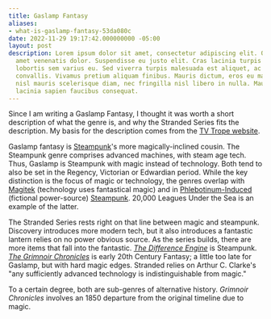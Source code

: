 ```yaml
---
title: Gaslamp Fantasy
aliases:
- what-is-gaslamp-fantasy-53da080c
date: 2022-11-29 19:17:42.000000000 -05:00
layout: post
description: Lorem ipsum dolor sit amet, consectetur adipiscing elit. Quisque sit
  amet venenatis dolor. Suspendisse eu justo elit. Cras lacinia turpis nulla, nec
  lobortis sem varius eu. Sed viverra turpis malesuada est aliquet, ac laoreet Leo
  convallis. Vivamus pretium aliquam finibus. Mauris dictum, eros eu malesuada imperdiet,
  nisl mauris scelerisque diam, nec fringilla nisl libero in nulla. Mauris eget massa
  lacinia sapien faucibus consequat.
---
```

Since I am writing a Gaslamp Fantasy, I thought it was worth a short description of what the genre is, and why the Stranded Series fits the description. My basis for the description comes from the [TV Trope website]().

Gaslamp fantasy is [Steampunk](https://tvtropes.org/pmwiki/pmwiki.php/Main/Steampunk)'s more magically-inclined cousin. The Steampunk genre comprises advanced machines, with steam age tech. Thus, Gaslamp is Steampunk with magic instead of technology. Both tend to also be set in the Regency, Victorian or Edwardian period. While the key distinction is the focus of magic or technology, the genres overlap with [Magitek](https://tvtropes.org/pmwiki/pmwiki.php/Main/Magitek) (technology uses fantastical magic) and in [Phlebotinum-Induced](https://tvtropes.org/pmwiki/pmwiki.php/Main/PhlebotinumInducedSteampunk) (fictional power-source) [Steampunk](https://tvtropes.org/pmwiki/pmwiki.php/Main/PhlebotinumInducedSteampunk). 20,000 Leagues Under the Sea is an example of the latter.

The Stranded Series rests right on that line between magic and steampunk. Discovery introduces more modern tech, but it also introduces a fantastic lantern relies on no power obvious source. As the series builds, there are more items that fall into the fantastic. [*The Difference Engine*](https://amzn.to/3G7BOWG) is Steampunk. [*The Grimnoir Chronicles*](https://amzn.to/3XHUDaC) is early 20th Century Fantasy; a little too late for Gaslamp, but with hard magic edges. Stranded relies on Arthur C. Clarke's "any sufficiently advanced technology is indistinguishable from magic."

To a certain degree, both are sub-genres of alternative history. *Grimnoir Chronicles* involves an 1850 departure from the original timeline due to magic.
